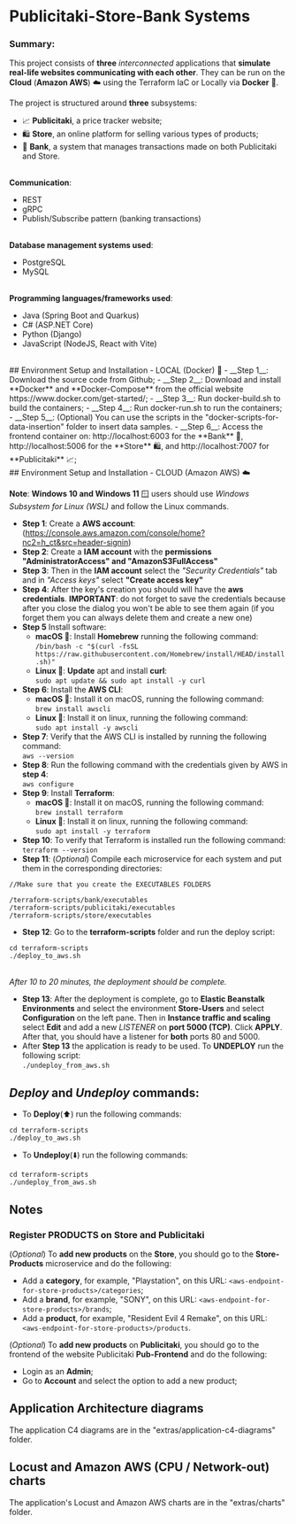 # Publicitaki-Store-Bank Systems

### Summary: 
This project consists of __three__ _interconnected_ applications that __simulate real-life websites communicating with each other__. They can be run on the **Cloud** (**Amazon AWS**) ☁️ using the Terraform IaC or Locally via **Docker** 🐋.

The project is structured around __three__ subsystems: 
- 📈 __Publicitaki__, a price tracker website;
- 🛍️ __Store__, an online platform for selling various types of products;
- 🏦 __Bank__, a system that manages transactions made on both Publicitaki and Store.

<br> __Communication__: 
- REST
- gRPC
- Publish/Subscribe pattern (banking transactions) 

<br> __Database management systems used__: 
- PostgreSQL
- MySQL

<br> __Programming languages/frameworks used__:
- Java (Spring Boot and Quarkus)
- C# (ASP.NET Core)
- Python (Django)
- JavaScript (NodeJS, React with Vite)

<br>
## Environment Setup and Installation - LOCAL (Docker) 🐋
- __Step 1__: Download the source code from Github;
- __Step 2__: Download and install **Docker** and **Docker-Compose** from the official website https://www.docker.com/get-started/;
- __Step 3__: Run docker-build.sh to build the containers;
- __Step 4__: Run docker-run.sh to run the containers;
- __Step 5__: (Optional) You can use the scripts in the "docker-scripts-for-data-insertion" folder to insert data samples.
- __Step 6__: Access the frontend container on: http://localhost:6003 for the **Bank** 🏦, http://localhost:5006 for the **Store** 🛍️, and http://localhost:7007 for **Publicitaki** 📈;

<br>
## Environment Setup and Installation - CLOUD (Amazon AWS) ☁️

__Note__: __Windows 10 and Windows 11__ 🪟 users should use _Windows Subsystem for Linux (WSL)_ and follow the Linux commands.


- __Step 1__: Create a __AWS account__: (https://console.aws.amazon.com/console/home?nc2=h_ct&src=header-signin)
- __Step 2__: Create a __IAM account__ with the __permissions "AdministratorAccess" and "AmazonS3FullAccess"__
- __Step 3__: Then in the __IAM account__ select the _"Security Credentials"_ tab and in _"Access keys"_ select __"Create access key"__
- __Step 4__: After the key's creation you should will have the __aws credentials__. __IMPORTANT__: do not forget to save the credentials because after you close the dialog you won't be able to see them again (if you forget them you can always delete them and create a new one)
- __Step 5__ Install software:
  - __macOS __: Install __Homebrew__ running the following command: <br> `/bin/bash -c "$(curl -fsSL https://raw.githubusercontent.com/Homebrew/install/HEAD/install.sh)"`
  - __Linux 🐧__: __Update__ apt and install __curl__: <br> `sudo apt update && sudo apt install -y curl`
- __Step 6__: Install the __AWS CLI__:
  - __macOS __: Install it on macOS, running the following command: <br>`brew install awscli`
  - __Linux 🐧__: Install it on linux, running the following command: <br>`sudo apt install -y awscli`
- __Step 7__: Verify that the AWS CLI is installed by running the following command: <br>`aws --version`
- __Step 8__: Run the following command with the credentials given by AWS in __step 4__: <br>`aws configure`
- __Step 9__: Install __Terraform__:
  - __macOS __: Install it on macOS, running the following command: <br>`brew install terraform`
  - __Linux 🐧__: Install it on linux, running the following command: <br>`sudo apt install -y terraform`
- __Step 10__: To verify that Terraform is installed run the following command:<br>
`terraform --version`
- __Step 11__: (_Optional_) Compile each microservice for each system and put them in the corresponding directories:
```
//Make sure that you create the EXECUTABLES FOLDERS

/terraform-scripts/bank/executables
/terraform-scripts/publicitaki/executables
/terraform-scripts/store/executables
```
- __Step 12__: Go to the __terraform-scripts__ folder and run the deploy script:<br>
```
cd terraform-scripts
./deploy_to_aws.sh
```
<br>_After 10 to 20 minutes, the deployment should be complete._
- __Step 13__: After the deployment is complete, go to __Elastic Beanstalk Environments__ and select the environment __Store-Users__ and select __Configuration__ on the left pane. Then in __Instance traffic and scaling__ select __Edit__ and add a new _LISTENER_ on __port 5000 (TCP)__. Click __APPLY__. <br>After that, you should have a listener for __both__ ports 80 and 5000.
- After __Step 13__ the application is ready to be used. To __UNDEPLOY__ run the following script: <br>`./undeploy_from_aws.sh`


## _Deploy_ and _Undeploy_ commands:
- To __Deploy__(⬆️) run the following commands:
```
cd terraform-scripts
./deploy_to_aws.sh
```
- To __Undeploy__(⬇️) run the following commands:
```
cd terraform-scripts
./undeploy_from_aws.sh
```


## Notes
### Register PRODUCTS on Store and Publicitaki
(_Optional_) To __add new products__ on the __Store__, you should go to the __Store-Products__ microservice and do the following:
- Add a __category__, for example, "Playstation", on this URL: `<aws-endpoint-for-store-products>/categories`;
- Add a __brand__, for example, "SONY", on this URL: `<aws-endpoint-for-store-products>/brands`;
- Add a __product__, for example, "Resident Evil 4 Remake", on this URL: `<aws-endpoint-for-store-products>/products`.

(_Optional_) To __add new products__ on __Publicitaki__, you should go to the frontend of the website Publicitaki __Pub-Frontend__ and do the following:
- Login as an __Admin__;
- Go to __Account__ and select the option to add a new product;

## Application Architecture diagrams
The application C4 diagrams are in the "extras/application-c4-diagrams" folder.

## Locust and Amazon AWS (CPU / Network-out) charts
The application's Locust and Amazon AWS charts are in the "extras/charts" folder.


